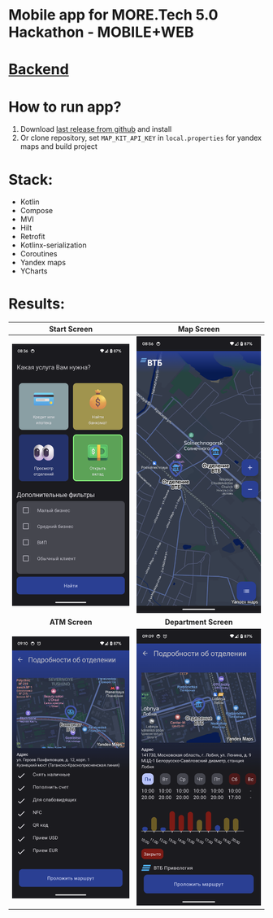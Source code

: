 # Mobile app for MORE.Tech 5.0 Hackathon - MOBILE+WEB
# [Backend](https://github.com/Krutov777/more-tech-hackaton)

# How to run app?
1. Download [last release from github](https://github.com/qveex/more-tech5/releases) and install
2. Or clone repository, set `MAP_KIT_API_KEY` in `local.properties` for yandex maps and build project

# Stack:
- Kotlin
- Compose
- MVI
- Hilt
- Retrofit
- Kotlinx-serialization
- Coroutines
- Yandex maps
- YCharts

# Results:
|                      **Start Screen**                       |                       **Map Screen**                        |
|:-----------------------------------------------------------:|:-----------------------------------------------------------:|
| <img src="imgs/Screenshot_20231015_083634.png" width="350"> | <img src="imgs/Screenshot_20231015_085609.png" width="350"> |
|                       **ATM Screen**                        |                    **Department Screen**                    |
| <img src="imgs/Screenshot_20231015_091031.png" width="350"> | <img src="imgs/Screenshot_20231015_090944.png" width="350"> |

